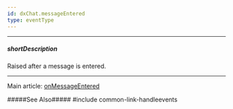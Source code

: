 ```yaml
---
id: dxChat.messageEntered
type: eventType
---
```

---
##### shortDescription
Raised after a message is entered.

---
Main article: [onMessageEntered](/Documentation/ApiReference/UI_Components/dxChat/Configuration/#onMessageEntered)

#####See Also#####
#include common-link-handleevents